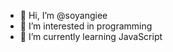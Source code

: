 - 👋 Hi, I’m @soyangiee
- 👀 I’m interested in programming
- 🤖 I’m currently learning JavaScript

<!---
soyangiee/soyangiee is a ✨ special ✨ repository because its `README.md` (this file) appears on your GitHub profile.
You can click the Preview link to take a look at your changes.
--->
